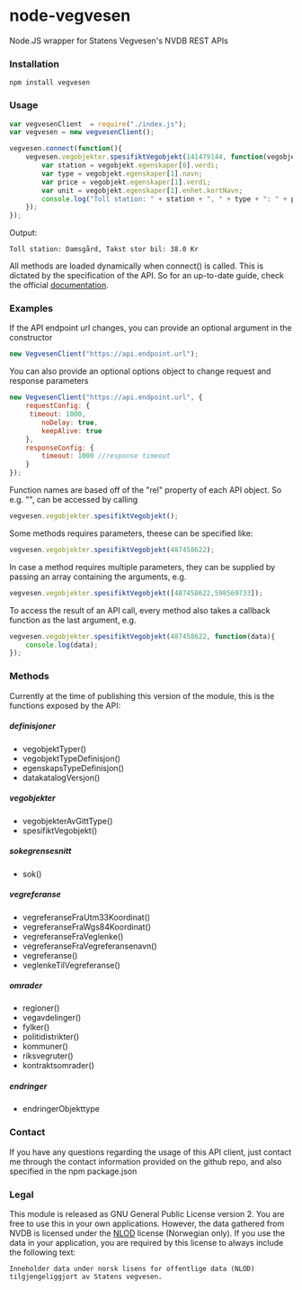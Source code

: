 # node-vegvesen
Node.JS wrapper for Statens Vegvesen's NVDB REST APIs

### Installation

`npm install vegvesen`

### Usage

```javascript
var vegvesenClient  = require("./index.js");
var vegvesen = new vegvesenClient();

vegvesen.connect(function(){
    vegvesen.vegobjekter.spesifiktVegobjekt(141479144, function(vegobjekt){
        var station = vegobjekt.egenskaper[0].verdi;
        var type = vegobjekt.egenskaper[1].navn;
        var price = vegobjekt.egenskaper[1].verdi;
        var unit = vegobjekt.egenskaper[1].enhet.kortNavn;
        console.log("Toll station: " + station + ", " + type + ": " + price + " " + unit);
    });
});
```
Output:

`Toll station: Damsgård, Takst stor bil: 38.0 Kr`

All methods are loaded dynamically when connect() is called. This is 
dictated by the specification of the API. So for an up-to-date guide, check
the official [documentation](https://www.vegvesen.no/nvdb/api/dokumentasjon/).

### Examples
If the API endpoint url changes, you can provide an optional argument in the constructor

```javascript
new VegvesenClient("https://api.endpoint.url");
```

You can also provide an optional options object to change request and response parameters

```javascript
new VegvesenClient("https://api.endpoint.url", {
    requestConfig: {
     timeout: 1000,
        noDelay: true,
        keepAlive: true
    },
    responseConfig: {
        timeout: 1000 //response timeout 
    }
});
```

Function names are based off of the "rel" property of each API object.
So e.g. "<ressurs rel="spesifikt-vegobjekt" uri="/vegobjekter/objekt/{vegobjekt-id}"/>",
can be accessed by calling 

```javascript
vegvesen.vegobjekter.spesifiktVegobjekt();
```

Some methods requires parameters, theese can be specified like:

```javascript
vegvesen.vegobjekter.spesifiktVegobjekt(487458622);
```

In case a method requires multiple parameters, they can be supplied by passing an
array containing the arguments, e.g.

```javascript
vegvesen.vegobjekter.spesifiktVegobjekt([487458622,598569733]);
```


To access the result of an API call, every method also takes a callback function as
the last argument, e.g.

```javascript
vegvesen.vegobjekter.spesifiktVegobjekt(487458622, function(data){
    console.log(data);
});
```

### Methods

Currently at the time of publishing this version of the module, this is the
functions exposed by the API:

##### definisjoner
* vegobjektTyper()
* vegobjektTypeDefinisjon()
* egenskapsTypeDefinisjon()
* datakatalogVersjon()

##### vegobjekter
* vegobjekterAvGittType()
* spesifiktVegobjekt()

##### sokegrensesnitt
* sok()

##### vegreferanse
* vegreferanseFraUtm33Koordinat()
* vegreferanseFraWgs84Koordinat()
* vegreferanseFraVeglenke()
* vegreferanseFraVegreferansenavn()
* vegreferanse()
* veglenkeTilVegreferanse()

##### omrader
* regioner()
* vegavdelinger()
* fylker()
* politidistrikter()
* kommuner()
* riksvegruter()
* kontraktsomrader()

##### endringer
* endringerObjekttype

### Contact

If you have any questions regarding the usage of this API client, just contact me
through the contact information provided on the github repo, and also specified in
the npm package.json

### Legal

This module is released as GNU General Public License version 2. You are free to use this in your own applications.
However, the data gathered from NVDB is licensed under the [NLOD](http://data.norge.no/nlod/no/1.0) license (Norwegian only).
If you use the data in your application, you are required by this license to always include the following text:

```
Inneholder data under norsk lisens for offentlige data (NLOD) tilgjengeliggjort av Statens vegvesen.
```